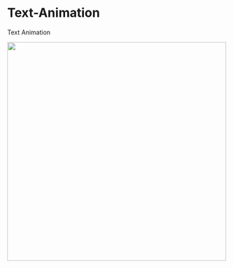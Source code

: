 # Text-Animation
Text Animation


<img src="https://user-images.githubusercontent.com/53872301/180619497-74c22468-32ae-4cdb-b771-6fd3ded39fb5.gif" width="500" />

